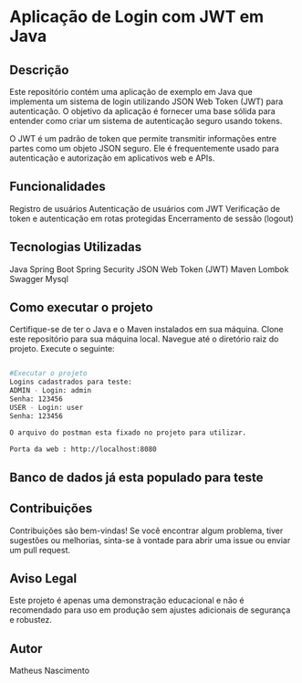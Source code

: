# Aplicação de Login com JWT em Java

## Descrição
Este repositório contém uma aplicação de exemplo em Java que implementa um sistema de login utilizando JSON Web Token (JWT) para autenticação. O objetivo da aplicação é fornecer uma base sólida para entender como criar um sistema de autenticação seguro usando tokens.

O JWT é um padrão de token que permite transmitir informações entre partes como um objeto JSON seguro. Ele é frequentemente usado para autenticação e autorização em aplicativos web e APIs.

## Funcionalidades
Registro de usuários
Autenticação de usuários com JWT
Verificação de token e autenticação em rotas protegidas
Encerramento de sessão (logout)

## Tecnologias Utilizadas
Java
Spring Boot
Spring Security
JSON Web Token (JWT)
Maven
Lombok
Swagger
Mysql

## Como executar o projeto
Certifique-se de ter o Java e o Maven instalados em sua máquina.
Clone este repositório para sua máquina local.
Navegue até o diretório raiz do projeto.
Execute o seguinte:

```bash

#Executar o projeto
Logins cadastrados para teste:
ADMIN - Login: admin
Senha: 123456
USER - Login: user
Senha: 123456

O arquivo do postman esta fixado no projeto para utilizar.

Porta da web : http://localhost:8080


```

## Banco de dados já esta populado para teste

## Contribuições
Contribuições são bem-vindas! Se você encontrar algum problema, tiver sugestões ou melhorias, sinta-se à vontade para abrir uma issue ou enviar um pull request.

## Aviso Legal
Este projeto é apenas uma demonstração educacional e não é recomendado para uso em produção sem ajustes adicionais de segurança e robustez.

## Autor
Matheus Nascimento
